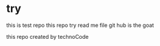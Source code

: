 # try
this is test repo
this repo 
try read me file 
git hub is the goat

this repo created by technoCode
